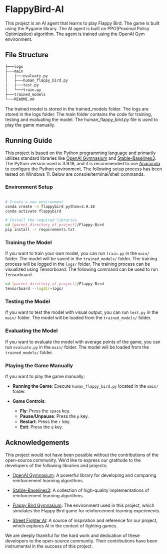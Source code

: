 # FlappyBird-AI
This project is an AI agent that learns to play Flappy Bird. The game is built using the Pygame library. The AI agent is built on PPO(Proximal Policy Optimization) algorithm. The agent is trained using the OpenAI Gym environment.
## File Structure
```bash
├───logs
├───main
│   ├───evaluate.py
│   ├───human_flappy_bird.py
│   ├───test.py
│   └───train.py
├───trained_models
└───README.md
```
The trained model is stored in the trained_models folder. The logs are stored in the logs folder. The main folder contains the code for training, testing and evaluating the model. The human_flappy_bird.py file is used to play the game manually.
## Running Guide
This project is based on the Python programming language and primarily utilizes standard libraries like [OpenAI Gymnasium](https://gymnasium.farama.org/) and [Stable-Baselines3](https://stable-baselines3.readthedocs.io/en/master/). The Python version used is 3.9.18, and it is recommended to use [Anaconda](https://www.anaconda.com) to configure the Python environment. The following setup process has been tested on Windows 11. Below are console/terminal/shell commands.
### Environment Setup
```bash

# Create a new environment
conda create -n flappybird python=3.9.18
conda activate flappybird

# Install the required libraries
cd [parent_directory_of_project]/Flappy-Bird
pip install -r requirements.txt
```

### Training the Model
If you want to train your own model, you can run `train.py` in the `main/` folder. The model will be saved in the `trained_models/` folder. The training process will be logged in the `logs/` folder. The training process can be visualized using Tensorboard. The following command can be used to run Tensorboard.
```bash
cd [parent_directory_of_project]/Flappy-Bird
tensorboard --logdir=logs/
```
### Testing the Model
If you want to test the model with visual output, you can run `test.py` in the `main/` folder. The model will be loaded from the `trained_models/` folder. 

### Evaluating the Model
If you want to evaluate the model with average points of the game, you can run `evaluate.py` in the `main/` folder. The model will be loaded from the `trained_models/` folder. 

### Playing the Game Manually

If you want to play the game manually:

- **Running the Game**: Execute `human_flappy_bird.py` located in the `main/` folder.
  
- **Game Controls**:
  - **Fly**: Press the `space` key.
  - **Pause/Unpause**: Press the `p` key.
  - **Restart**: Press the `r` key.
  - **Exit**: Press the `q` key.


## Acknowledgements
This project would not have been possible without the contributions of the open-source community. We'd like to express our gratitude to the developers of the following libraries and projects:

- [OpenAI Gymnasium](https://gymnasium.farama.org/): A powerful library for developing and comparing reinforcement learning algorithms.

- [Stable-Baselines3](https://stable-baselines3.readthedocs.io/en/master/): A collection of high-quality implementations of reinforcement learning algorithms.

- [Flappy Bird Gymnasium](https://github.com/markub3327/flappy-bird-gymnasium): The environment used in this project, which simulates the Flappy Bird game for reinforcement learning experiments.

- [Street Fighter AI](https://github.com/linyiLYi/street-fighter-ai): A source of inspiration and reference for our project, which explores AI in the context of fighting games.

We are deeply thankful for the hard work and dedication of these developers to the open-source community. Their contributions have been instrumental in the success of this project.
